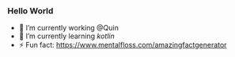 ### Hello World

- 🔭 I’m currently working @Quin
- 🌱 I’m currently learning *kotlin*
- ⚡ Fun fact: https://www.mentalfloss.com/amazingfactgenerator
